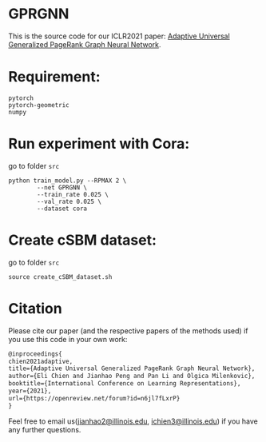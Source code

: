 # GPRGNN

This is the source code for our ICLR2021 paper: [Adaptive Universal Generalized PageRank Graph Neural Network](https://openreview.net/forum?id=n6jl7fLxrP).

# Requirement:
```
pytorch
pytorch-geometric
numpy
```

# Run experiment with Cora:

go to folder `src`
```
python train_model.py --RPMAX 2 \
        --net GPRGNN \
        --train_rate 0.025 \
        --val_rate 0.025 \
        --dataset cora 
```

# Create cSBM dataset:
go to folder `src`
```
source create_cSBM_dataset.sh
```
        
# Citation
Please cite our paper (and the respective papers of the methods used) if you use this code in your own work:
```latex
@inproceedings{
chien2021adaptive,
title={Adaptive Universal Generalized PageRank Graph Neural Network},
author={Eli Chien and Jianhao Peng and Pan Li and Olgica Milenkovic},
booktitle={International Conference on Learning Representations},
year={2021},
url={https://openreview.net/forum?id=n6jl7fLxrP}
}
```

Feel free to email us(jianhao2@illinois.edu, ichien3@illinois.edu) if you have any further questions. 



